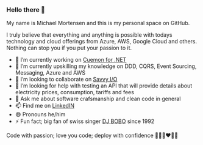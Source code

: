 ### Hello there 👋

My name is Michael Mortensen and this is my personal space on GitHub.

I truly believe that everything and anything is possible with todays technology and cloud offerings from Azure, AWS, Google Cloud and others. Nothing can stop you if you put your passion to it.

- 🔭 I’m currently working on [Cuemon for .NET](https://github.com/gimlichael/Cuemon)
- 🌱 I’m currently upskilling my knowledge on DDD, CQRS, Event Sourcing, Messaging, Azure and AWS
- 👯 I’m looking to collaborate on [Savvy I/O](https://github.com/codebeltnet/classlib-savvyio) 
- 🤔 I’m looking for help with testing an API that will provide details about electricity prices, consumption, tariffs and fees
- 💬 Ask me about software crafsmanship and clean code in general
- 📫 Find me on [LinkedIN](https://www.linkedin.com/in/gimlichael/)
- 😄 Pronouns he/him
- ⚡ Fun fact; big fan of swiss singer [DJ BOBO](https://www.djbobo.com/) since 1992

Code with passion; love you code; deploy with confidence 👨‍💻️🔥❤️🚀😎

